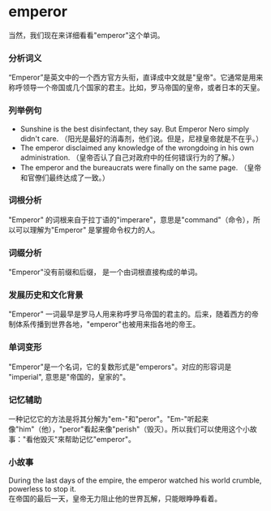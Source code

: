 # emperor

当然，我们现在来详细看看"emperor"这个单词。

  

### 分析词义

  

“Emperor”是英文中的一个西方官方头衔，直译成中文就是"皇帝"。它通常是用来称呼领导一个帝国或几个国家的君主。比如，罗马帝国的皇帝，或者日本的天皇。

  

### 列举例句

  

*   Sunshine is the best disinfectant, they say. But Emperor Nero simply didn't care. （阳光是最好的消毒剂，他们说。但是，尼禄皇帝就是不在乎。）
*   The emperor disclaimed any knowledge of the wrongdoing in his own administration. （皇帝否认了自己对政府中的任何错误行为的了解。）
*   The emperor and the bureaucrats were finally on the same page. （皇帝和官僚们最终达成了一致。）

  

### 词根分析

  

"Emperor" 的词根来自于拉丁语的"imperare"，意思是"command"（命令），所以可以理解为"Emperor" 是掌握命令权力的人。

  

### 词缀分析

  

"Emperor"没有前缀和后缀， 是一个由词根直接构成的单词。

  

### 发展历史和文化背景

  

"Emperor" 一词最早是罗马人用来称呼罗马帝国的君主的。后来，随着西方的帝制体系传播到世界各地，"emperor"也被用来指各地的帝王。

  

### 单词变形

  

"Emperor"是一个名词，它的复数形式是"emperors"。对应的形容词是 "imperial", 意思是"帝国的，皇家的"。

  

### 记忆辅助

  

一种记忆它的方法是将其分解为"em-"和"peror"。"Em-"听起来像"him"（他），"peror"看起来像"perish"（毁灭）。所以我们可以使用这个小故事："看他毁灭"來帮助记忆"emperor"。

  

### 小故事

  

During the last days of the empire, the emperor watched his world crumble, powerless to stop it.  
在帝国的最后一天，皇帝无力阻止他的世界瓦解，只能眼睁睁看着。
